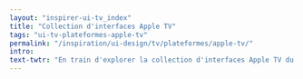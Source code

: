 ```yaml
---
layout: "inspirer-ui-tv_index"
title: "Collection d'interfaces Apple TV"
tags: "ui-tv-plateformes-apple-tv"
permalink: "/inspiration/ui-design/tv/plateformes/apple-tv/"
intro:
text-twtr: "En train d'explorer la collection d'interfaces Apple TV du @MagDuWebdesign"
---
```

